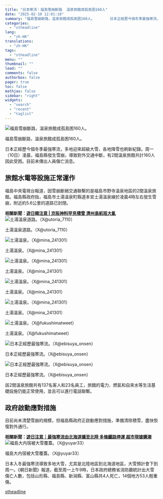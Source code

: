 ```yaml
---
title: "日本寒流｜福島雪崩斷路  溫泉旅館成孤島困160人"
date: "2025-02-10 12:01:10"
summary: "福島雪崩斷路，溫泉旅館成孤島困160人。       日本正經歷今個冬季最強寒流，多地迎來超..."
categories:
  - "stheadline"
lang:
  - "zh-HK"
translations:
  - "zh-HK"
tags:
  - "stheadline"
menu: ""
thumbnail: ""
lead: ""
comments: false
authorbox: false
pager: true
toc: false
mathjax: false
sidebar: "right"
widgets:
  - "search"
  - "recent"
  - "taglist"
---
```


![福島雪崩斷路，溫泉旅館成孤島困160人。](https://image.stheadline.com/f/680p0/0x0/100/none/783d657cf74386d1a2a35c8c19bcfc48/stheadline/inewsmedia/20250210/_2025021011531143275.jpg)

福島雪崩斷路，溫泉旅館成孤島困160人。




日本正經歷今個冬季最強寒流，多地迎來超級大雪，各地降雪也刷新紀錄。周一（10日）凌晨，福島縣發生雪崩，導致對外交通中斷，有2間溫泉旅館共計160人因此受困。目前未傳出人員傷亡消息。

旅館水電等設施正常運作
-----------

福島中央電視台報道，因雪崩斷絕交通聯繫的是福島市野寺溫泉地區的2間溫泉旅館。福島縣政府指，福島市土湯溫泉町縣道本宮土湯溫泉線於凌晨4時左右發生雪崩，附近約5.6公里的道路已封閉。

**相關新聞：[遊日韓注意 | 京阪神料罕見積雪 濟州島航班大亂](https://www.stheadline.com/realtime-world/3426508/%E9%81%8A%E6%97%A5%E9%9F%93%E6%B3%A8%E6%84%8F-%E4%BA%AC%E9%98%AA%E7%A5%9E%E6%96%99%E7%BD%95%E8%A6%8B%E7%A9%8D%E9%9B%AA-%E6%BF%9F%E5%B7%9E%E5%B3%B6%E8%88%AA%E7%8F%AD%E5%A4%A7%E4%BA%82)**
 ![土湯溫泉道路。（X@utoria_7110）](https://image.hkhl.hk/f/1024p0/0x0/100/none/74bc02a9a8c2d9c9ff6cac0f0a007049/2025-02/10022025_026_X.jpg)


土湯溫泉道路。（X@utoria\_7110）



 ![土湯溫泉。（X@mina_241301）](https://image.hkhl.hk/f/1024p0/0x0/100/none/358219734f253763309311c9f05996df/2025-02/10022025_029_X.jpg)


土湯溫泉。（X@mina\_241301）



 ![土湯溫泉。（X@mina_241301）](https://image.hkhl.hk/f/1024p0/0x0/100/none/116cd5768a86de2c6b77281666e8dd71/2025-02/10022025_030_X.jpg)


土湯溫泉。（X@mina\_241301）



 ![土湯溫泉。（X@mina_241301）](https://image.hkhl.hk/f/1024p0/0x0/100/none/f625d02b76095d3bfbbc45c205054617/2025-02/10022025_031_X.jpg)


土湯溫泉。（X@mina\_241301）



 ![土湯溫泉。（X@mina_241301）](https://image.hkhl.hk/f/1024p0/0x0/100/none/16caa1bf979a0fc3ecd27607c1d24432/2025-02/10022025_032_X.jpg)


土湯溫泉。（X@mina\_241301）



 ![土湯溫泉。（X@fukushimatweet）](https://image.hkhl.hk/f/1024p0/0x0/100/none/33fc8d411ab6b256454066732bdf1015/2025-02/10022025_033_X.jpg)


土湯溫泉。（X@fukushimatweet）



 ![日本正經歷最強寒流。（X@ebisuya_onsen）](https://image.hkhl.hk/f/1024p0/0x0/100/none/d72a5091d7dbe85b3c1d93861f5962f9/2025-02/10022025_027_X.jpg)


日本正經歷最強寒流。（X@ebisuya\_onsen）



 ![日本正經歷最強寒流。（X@ebisuya_onsen）](https://image.hkhl.hk/f/1024p0/0x0/100/none/38dfc3a0f04e7df7d2d807b2c4d9f2bc/2025-02/10022025_028_X.jpg)


日本正經歷最強寒流。（X@ebisuya\_onsen）




該2間溫泉旅館共有137名客人和23名員工，旅館的電力、燃氣和自來水等生活基礎設施仍能正常使用，並且可以進行電話聯繫。

政府啟動應對措施
--------

目前尚未清楚雪崩的規模，但福島縣政府正啟動應對措施，準備清除積雪，盡快恢復對外通行。

**相關新聞：[遊日注意｜最強寒流由北海道擴至北陸 多條鐵路停運 超市現搶購潮](https://www.stheadline.com/realtime-world/3426064/%E9%81%8A%E6%97%A5%E6%B3%A8%E6%84%8F%E6%9C%80%E5%BC%B7%E5%AF%92%E6%B5%81%E7%94%B1%E5%8C%97%E6%B5%B7%E9%81%93%E6%93%B4%E8%87%B3%E5%8C%97%E9%99%B8-%E5%A4%9A%E6%A2%9D%E9%90%B5%E8%B7%AF%E5%81%9C%E9%81%8B-%E8%B6%85%E5%B8%82%E7%8F%BE%E6%90%B6%E8%B3%BC%E6%BD%AE)**
 ![福島大内宿被大雪覆蓋。（X@yuyar33）](https://image.hkhl.hk/f/1024p0/0x0/100/none/fee2cbfbb733249a55f3ee3878f75123/2025-02/10022025_034_X.jpg)


福島大内宿被大雪覆蓋。（X@yuyar33）




日本入冬最強寒流導致多地大雪，尤其是北陸地區到北海道地區，大雪預計會下到周一。《朝日新聞》報道，截至周一上午9時，日本政府總務省消防廳統計出大雪傷亡人數，包括山形縣、福島縣、新潟縣、富山縣共4人死亡，14個地方53人輕重傷。

[stheadline](https://std.stheadline.com/realtime/article/2051840/即時-國際-日本寒流-福島雪崩斷路-溫泉旅館成孤島困160人)
